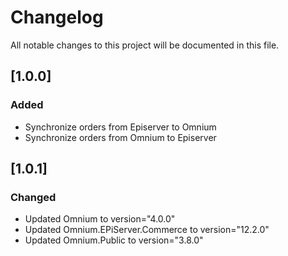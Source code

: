 # Changelog

All notable changes to this project will be documented in this file.

## [1.0.0]

### Added

- Synchronize orders from Episerver to Omnium
- Synchronize orders from Omnium to Episerver

## [1.0.1]

### Changed

  - Updated Omnium to version="4.0.0"
  - Updated Omnium.EPiServer.Commerce to version="12.2.0"
  - Updated Omnium.Public to version="3.8.0"
